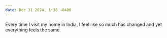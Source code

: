 ```yaml
---
date: Dec 31 2024, 1:38 -0400
---
```


Every time I visit my home in India, I feel like so much has changed and yet everything feels the same.
